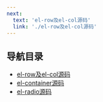 ```yaml
---
next:
  text: 'el-row及el-col源码'
  link: './el-row及el-col源码'
---
```


## 导航目录
- [el-row及el-col源码](./el-row及el-col源码)
- [el-container源码](./el-container源码)
- [el-radio源码](./el-radio源码])